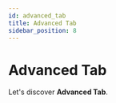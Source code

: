 ```yaml
---
id: advanced_tab
title: Advanced Tab
sidebar_position: 8
---
```


# Advanced Tab

Let's discover **Advanced Tab**.